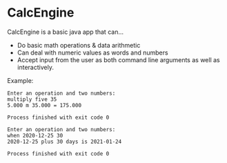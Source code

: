 # CalcEngine

CalcEngine is a basic java app that can... 
- Do basic math operations &amp; data arithmetic
- Can deal with numeric values as words and numbers
- Accept input from the user as both command line arguments as well as interactively. 

Example:

```
Enter an operation and two numbers:
multiply five 35
5.000 m 35.000 = 175.000

Process finished with exit code 0
```

```
Enter an operation and two numbers:
when 2020-12-25 30
2020-12-25 plus 30 days is 2021-01-24

Process finished with exit code 0
```
